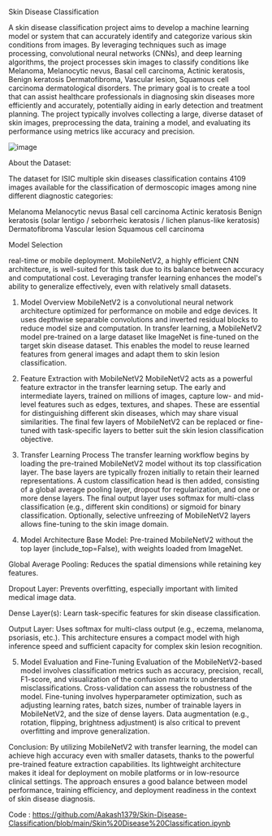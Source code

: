 Skin Disease Classification 

A skin disease classification project aims to develop a machine learning model or system that can accurately identify and categorize various skin conditions from images. By leveraging techniques such as image processing, convolutional neural networks (CNNs), and deep learning algorithms, the project processes skin images to classify conditions like Melanoma, Melanocytic nevus, Basal cell carcinoma, Actinic keratosis, Benign keratosis Dermatofibroma, Vascular lesion, Squamous cell carcinoma dermatological disorders. The primary goal is to create a tool that can assist healthcare professionals in diagnosing skin diseases more efficiently and accurately, potentially aiding in early detection and treatment planning. The project typically involves collecting a large, diverse dataset of skin images, preprocessing the data, training a model, and evaluating its performance using metrics like accuracy and precision. 



![image](https://github.com/user-attachments/assets/2ea10662-7718-4a53-a0b1-8b3edf9b94ff)




About the Dataset: 

The dataset for ISIC multiple skin diseases classification contains 4109 images available for the classification of dermoscopic images among nine different diagnostic categories: 

Melanoma 
Melanocytic nevus 
Basal cell carcinoma 
Actinic keratosis 
Benign keratosis (solar lentigo / seborrheic keratosis / lichen planus-like keratosis) 
Dermatofibroma 
Vascular lesion 
Squamous cell carcinoma 

 

Model Selection 

real-time or mobile deployment. MobileNetV2, a highly efficient CNN architecture, is well-suited for this task due to its balance between accuracy and computational cost. Leveraging transfer learning enhances the model's ability to generalize effectively, even with relatively small datasets.

1. Model Overview
MobileNetV2 is a convolutional neural network architecture optimized for performance on mobile and edge devices. It uses depthwise separable convolutions and inverted residual blocks to reduce model size and computation. In transfer learning, a MobileNetV2 model pre-trained on a large dataset like ImageNet is fine-tuned on the target skin disease dataset. This enables the model to reuse learned features from general images and adapt them to skin lesion classification.

2. Feature Extraction with MobileNetV2
MobileNetV2 acts as a powerful feature extractor in the transfer learning setup. The early and intermediate layers, trained on millions of images, capture low- and mid-level features such as edges, textures, and shapes. These are essential for distinguishing different skin diseases, which may share visual similarities. The final few layers of MobileNetV2 can be replaced or fine-tuned with task-specific layers to better suit the skin lesion classification objective.

3. Transfer Learning Process
The transfer learning workflow begins by loading the pre-trained MobileNetV2 model without its top classification layer. The base layers are typically frozen initially to retain their learned representations. A custom classification head is then added, consisting of a global average pooling layer, dropout for regularization, and one or more dense layers. The final output layer uses softmax for multi-class classification (e.g., different skin conditions) or sigmoid for binary classification. Optionally, selective unfreezing of MobileNetV2 layers allows fine-tuning to the skin image domain.

4. Model Architecture
Base Model: Pre-trained MobileNetV2 without the top layer (include_top=False), with weights loaded from ImageNet.

Global Average Pooling: Reduces the spatial dimensions while retaining key features.

Dropout Layer: Prevents overfitting, especially important with limited medical image data.

Dense Layer(s): Learn task-specific features for skin disease classification.

Output Layer: Uses softmax for multi-class output (e.g., eczema, melanoma, psoriasis, etc.).
This architecture ensures a compact model with high inference speed and sufficient capacity for complex skin lesion recognition.

5. Model Evaluation and Fine-Tuning
Evaluation of the MobileNetV2-based model involves classification metrics such as accuracy, precision, recall, F1-score, and visualization of the confusion matrix to understand misclassifications. Cross-validation can assess the robustness of the model. Fine-tuning involves hyperparameter optimization, such as adjusting learning rates, batch sizes, number of trainable layers in MobileNetV2, and the size of dense layers. Data augmentation (e.g., rotation, flipping, brightness adjustment) is also critical to prevent overfitting and improve generalization.

Conclusion:
By utilizing MobileNetV2 with transfer learning, the model can achieve high accuracy even with smaller datasets, thanks to the powerful pre-trained feature extraction capabilities. Its lightweight architecture makes it ideal for deployment on mobile platforms or in low-resource clinical settings. The approach ensures a good balance between model performance, training efficiency, and deployment readiness in the context of skin disease diagnosis.
 

Code :
https://github.com/Aakash1379/Skin-Disease-Classification/blob/main/Skin%20Disease%20Classification.ipynb
